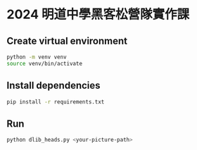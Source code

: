 # 2024 明道中學黑客松營隊實作課

## Create virtual environment

```bash
python -m venv venv
source venv/bin/activate
```

## Install dependencies

```bash
pip install -r requirements.txt
```

## Run

```bash
python dlib_heads.py <your-picture-path>
```